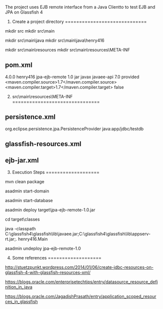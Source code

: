 The project uses EJB remote interface from a Java Clientto to test EJB and JPA on Glassfish 4

1. Create a project directory
=============================

mkdir src
mkdir src\main

mkdir src\main\java
mkdir src\main\java\henry416

mkdir src\main\resources
mkdir src\main\resources\META-INF

pom.xml
-------
<project xmlns="http://maven.apache.org/POM/4.0.0" xmlns:xsi="http://www.w3.org/2001/XMLSchema-instance"
         xsi:schemaLocation="http://maven.apache.org/POM/4.0.0 http://maven.apache.org/xsd/maven-4.0.0.xsd">
    <modelVersion>4.0.0</modelVersion>
    <groupId>henry416</groupId>
    <artifactId>jpa-ejb-remote</artifactId>
    <version>1.0</version>
    <packaging>jar</packaging>
    <dependencies>
        <dependency>
            <groupId>javax</groupId>
            <artifactId>javaee-api</artifactId>
            <version>7.0</version>
            <scope>provided</scope>
        </dependency>
    </dependencies>
    <properties>
        <maven.compiler.source>1.7</maven.compiler.source>
        <maven.compiler.target>1.7</maven.compiler.target>
        <failOnMissingWebXml>false</failOnMissingWebXml>
    </properties>
</project>

2. src\main\resources\META-INF
===============================

persistence.xml
---------------

<?xml version="1.0" encoding="UTF-8"?>
<persistence version="2.1" xmlns="http://xmlns.jcp.org/xml/ns/persistence" xmlns:xsi="http://www.w3.org/2001/XMLSchema-instance" xsi:schemaLocation="http://xmlns.jcp.org/xml/ns/persistence http://xmlns.jcp.org/xml/ns/persistence/persistence_2_1.xsd">
    <persistence-unit name="StudentService" transaction-type="JTA">
        <provider>org.eclipse.persistence.jpa.PersistenceProvider</provider>
        <jta-data-source>java:app/jdbc/testdb</jta-data-source>
        <properties>
            <property name="eclipselink.ddl-generation" value="drop-and-create-tables"/>
        </properties>
    </persistence-unit>
</persistence>


glassfish-resources.xml
-----------------------

<?xml version="1.0" encoding="UTF-8"?>
<!DOCTYPE resources PUBLIC "-//GlassFish.org//DTD GlassFish Application Server 3.1 Resource Definitions//EN" "http://glassfish.org/dtds/glassfish-resources_1_5.dtd">
<resources>
    <jdbc-connection-pool allow-non-component-callers="false" associate-with-thread="false" 
	connection-creation-retry-attempts="0" connection-creation-retry-interval-in-seconds="10" 
	connection-leak-reclaim="false" connection-leak-timeout-in-seconds="0" connection-validation-method="auto-commit" 
	datasource-classname="org.apache.derby.jdbc.ClientDataSource" fail-all-connections="false" idle-timeout-in-seconds="300" 
	is-connection-validation-required="false" is-isolation-level-guaranteed="true" 
	lazy-connection-association="false" lazy-connection-enlistment="false" match-connections="false" 
	max-connection-usage-count="0" max-pool-size="32" max-wait-time-in-millis="60000" 
	name="derby_net_testdb_appPool" non-transactional-connections="false" pool-resize-quantity="2" 
	res-type="javax.sql.DataSource" statement-timeout-in-seconds="-1" steady-pool-size="8" 
	validate-atmost-once-period-in-seconds="0" wrap-jdbc-objects="false">
        <property name="serverName" value="localhost"/>
        <property name="portNumber" value="1527"/>
        <property name="databaseName" value="testdb"/>
        <property name="User" value="app"/>
        <property name="Password" value="app"/>
        <property name="URL" value="jdbc:derby://localhost:1527/testdb;create=true"/>
        <property name="driverClass" value="org.apache.derby.jdbc.ClientDriver"/>
    </jdbc-connection-pool>
    <jdbc-resource enabled="true" jndi-name="java:app/jdbc/testdb" object-type="user" pool-name="derby_net_testdb_appPool"/>
</resources>

ejb-jar.xml
-----------

<?xml version="1.0" encoding="UTF-8"?>

<ejb-jar>
   <enterprise-beans>

   </enterprise-beans>
</ejb-jar>

3. Execution Steps
===================

mvn clean package

asadmin start-domain

asadmin start-database

asadmin deploy target\jpa-ejb-remote-1.0.jar

cd target\classes

java -classpath C:\glassfish4\glassfish\lib\javaee.jar;C:\glassfish4\glassfish\lib\appserv-rt.jar;. henry416.Main

asadmin undeploy jpa-ejb-remote-1.0

4. Some references
===================

http://stuetzpunkt.wordpress.com/2014/01/06/create-jdbc-resources-on-glassfish-4-with-glassfish-resources-xml/

https://blogs.oracle.com/enterprisetechtips/entry/datasource_resource_definition_in_java

https://blogs.oracle.com/JagadishPrasath/entry/application_scoped_resources_in_glassfish
